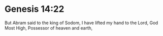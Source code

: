 # Genesis 14:22

But Abram said to the king of Sodom, I have lifted my hand to the Lord, God Most High, Possessor of heaven and earth,
